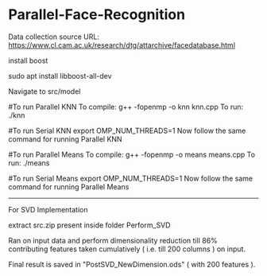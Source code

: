 # Parallel-Face-Recognition

Data collection source URL: https://www.cl.cam.ac.uk/research/dtg/attarchive/facedatabase.html

install boost

sudo apt install libboost-all-dev


Navigate to
src/model

#To run Parallel KNN
To compile: g++ -fopenmp -o knn knn.cpp
To run: ./knn

#To run Serial KNN
export OMP_NUM_THREADS=1
Now follow the same command for running Parallel KNN


#To run Parallel Means
To compile: g++ -fopenmp -o means means.cpp
To run: ./means

#To run Serial Means
export OMP_NUM_THREADS=1
Now follow the same command for running Parallel Means


-------
For SVD Implementation 

extract src.zip present inside folder Perform_SVD

Ran on input data and perform dimensionality reduction till 86% contributing features taken cumulatively ( i.e. till 200 columns ) on input.

Final result is saved in "PostSVD_NewDimension.ods" ( with 200 features ).


